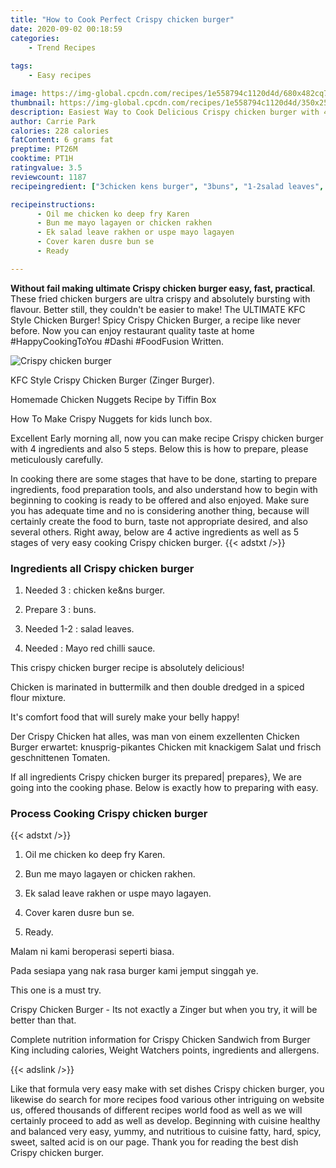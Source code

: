 ```yaml
---
title: "How to Cook Perfect Crispy chicken burger"
date: 2020-09-02 00:18:59
categories:
    - Trend Recipes
    
tags:
    - Easy recipes

image: https://img-global.cpcdn.com/recipes/1e558794c1120d4d/680x482cq70/crispy-chicken-burger-recipe-main-photo.jpg
thumbnail: https://img-global.cpcdn.com/recipes/1e558794c1120d4d/350x250cq70/crispy-chicken-burger-recipe-main-photo.jpg
description: Easiest Way to Cook Delicious Crispy chicken burger with 4 ingredients and 5 stages of easy cooking.
author: Carrie Park
calories: 228 calories
fatContent: 6 grams fat
preptime: PT26M
cooktime: PT1H
ratingvalue: 3.5
reviewcount: 1187
recipeingredient: ["3chicken kens burger", "3buns", "1-2salad leaves", "Mayo red chilli sauce"]

recipeinstructions: 
      - Oil me chicken ko deep fry Karen 
      - Bun me mayo lagayen or chicken rakhen 
      - Ek salad leave rakhen or uspe mayo lagayen 
      - Cover karen dusre bun se 
      - Ready

---
```




**Without fail making ultimate Crispy chicken burger easy, fast, practical**. These fried chicken burgers are ultra crispy and absolutely bursting with flavour. Better still, they couldn&#39;t be easier to make! The ULTIMATE KFC Style Chicken Burger! Spicy Crispy Chicken Burger, a recipe like never before. Now you can enjoy restaurant quality taste at home #HappyCookingToYou #Dashi #FoodFusion Written.


![Crispy chicken burger](https://img-global.cpcdn.com/recipes/1e558794c1120d4d/680x482cq70/crispy-chicken-burger-recipe-main-photo.jpg "Crispy chicken burger")



KFC Style Crispy Chicken Burger (Zinger Burger).

Homemade Chicken Nuggets Recipe by Tiffin Box

How To Make Crispy Nuggets for kids lunch box.


Excellent Early morning all, now you can make recipe Crispy chicken burger with 4 ingredients and also 5 steps. Below this is how to prepare, please meticulously carefully.

In cooking there are some stages that have to be done, starting to prepare ingredients, food preparation tools, and also understand how to begin with beginning to cooking is ready to be offered and also enjoyed. Make sure you has adequate time and no is considering another thing, because will certainly create the food to burn, taste not appropriate desired, and also several others. Right away, below are 4 active ingredients as well as 5 stages of very easy cooking Crispy chicken burger.
{{< adstxt />}}

### Ingredients all Crispy chicken burger


1. Needed 3 : chicken ke&amp;ns burger.

1. Prepare 3 : buns.

1. Needed 1-2 : salad leaves.

1. Needed  : Mayo red chilli sauce.


This crispy chicken burger recipe is absolutely delicious!

Chicken is marinated in buttermilk and then double dredged in a spiced flour mixture.

It&#39;s comfort food that will surely make your belly happy!

Der Crispy Chicken hat alles, was man von einem exzellenten Chicken Burger erwartet: knusprig-pikantes Chicken mit knackigem Salat und frisch geschnittenen Tomaten.


If all ingredients Crispy chicken burger its prepared| prepares}, We are going into the cooking phase. Below is exactly how to preparing with easy.

### Process Cooking Crispy chicken burger

{{< adstxt />}}


1. Oil me chicken ko deep fry Karen.



1. Bun me mayo lagayen or chicken rakhen.



1. Ek salad leave rakhen or uspe mayo lagayen.



1. Cover karen dusre bun se.



1. Ready.




Malam ni kami beroperasi seperti biasa.

Pada sesiapa yang nak rasa burger kami jemput singgah ye.

This one is a must try.

Crispy Chicken Burger - Its not exactly a Zinger but when you try, it will be better than that.

Complete nutrition information for Crispy Chicken Sandwich from Burger King including calories, Weight Watchers points, ingredients and allergens.


{{< adslink />}}

Like that formula very easy make with set dishes Crispy chicken burger, you likewise do search for more recipes food various other intriguing on website us, offered thousands of different recipes world food as well as we will certainly proceed to add as well as develop. Beginning with cuisine healthy and balanced very easy, yummy, and nutritious to cuisine fatty, hard, spicy, sweet, salted acid is on our page. Thank you for reading the best dish Crispy chicken burger.
